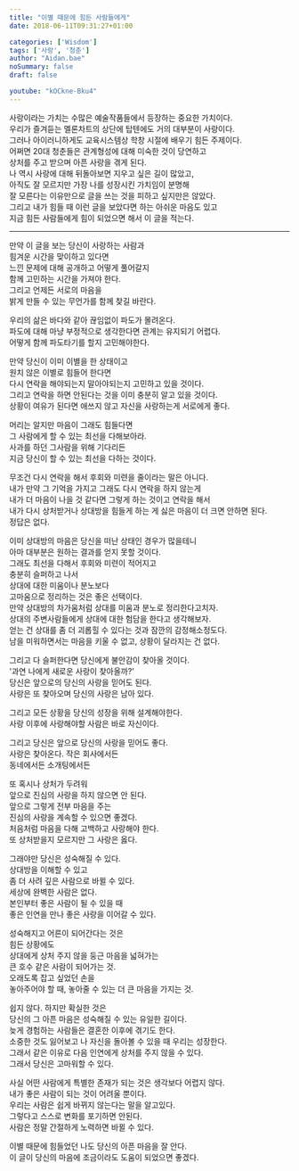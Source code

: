 ```yaml
---
title: "이별 때문에 힘든 사람들에게"
date: 2018-06-11T09:31:27+01:00

categories: ['Wisdom']
tags: ['사랑', '청춘']
author: "Aidan.bae"
noSummary: false
draft: false

youtube: "kOCkne-Bku4"
---
```


사랑이라는 가치는 수많은 예술작품들에서 등장하는 중요한 가치이다.  
우리가 즐겨듣는 멜론차트의 상단에 탑텐에도 거의 대부분이 사랑이다.  
그러나 아이러니하게도 교육시스템상 학창 시절에 배우기 힘든 주제이다.  
어쩌면 20대 청춘들은 관계형성에 대해 미숙한 것이 당연하고  
상처를 주고 받으며 아픈 사랑을 겪게 된다.  
나 역시 사랑에 대해 뒤돌아보면 지우고 싶은 길이 많았고,  
아직도 잘 모르지만
가장 나를 성장시킨 가치임이 분명해  
잘 모른다는 이유만으로 글을 쓰는 것을 피하고 싶지만은 않았다.  
그리고 내가 힘들 때 이런 글을 보았다면 하는 아쉬운 마음도 있고  
지금 힘든 사람들에게 힘이 되었으면 해서 이 글을 적는다.

---

만약 이 글을 보는 당신이 사랑하는 사람과  
힘겨운 시간을 맞이하고 있다면  
느낀 문제에 대해 공개하고 어떻게 풀어갈지  
함께 고민하는 시간을 가져야 한다.  
그리고 언제든 서로의 마음을  
밝게 만들 수 있는 무언가를 함께 찾길 바란다.  

우리의 삶은 바다와 같아 끊임없이 파도가 몰려온다.  
파도에 대해 마냥 부정적으로 생각한다면 관계는 유지되기 어렵다.   
어떻게 함께 파도타기를 할지 고민해야한다.

만약 당신이 이미 이별을 한 상태이고  
원치 않은 이별로 힘들어 한다면  
다시 연락을 해야되는지 말아야되는지 고민하고 있을 것이다.  
그리고 연락을 하면 안된다는 것을 이미 충분히 알고 있을 것이다.  
상황이 여유가 된다면 애쓰지 않고 자신을 사랑하는게 서로에게 좋다.  

머리는 알지만 마음이 그래도 힘들다면  
그 사람에게 할 수 있는 최선을 다해보아라.  
사과를 하던 그사람을 위해 기다리든  
지금 당신이 할 수 있는 최선을 다하는 것이다.  

무조건 다시 연락을 해서 후회와 미련을 줄이라는 말은 아니다.  
내가 만약 그 기억을 가지고 그래도 다시 연락을 하지 않는게   
내가 더 마음이 나을 것 같다면 그렇게 하는 것이고 연락을 해서  
내가 다시 상처받거나 상대방을 힘들게 하는 게 싫은 마음이 더 크면 안하면 된다.  
정답은 없다.  

이미 상대방의 마음은 당신을 떠난 상태인 경우가 많을테니  
아마 대부분은 원하는 결과를 얻지 못할 것이다.  
그래도
최선을 다해서 후회와 미련이 적어지고  
충분히 슬퍼하고 나서  
상대에 대한 미움이나 분노보다  
고마움으로 정리하는 것은 좋은 선택이다.  
만약 상대방의 차가움처럼 상대를 미움과 분노로 정리한다고치자.  
상대의 주변사람들에게 상대에 대한 험담을 한다고 생각해보자.  
얻는 건 상대를 좀 더 괴롭힐 수 있다는 것과 잠깐의 감정해소정도다.  
남을 미워하면서는 마음을 키울 수 없고, 상황이 달라지는 건 없다.  

그리고 다 슬퍼한다면 당신에게 불안감이 찾아올 것이다.  
'과연 나에게 새로운 사랑이 찾아올까?'  
당신은 앞으로의 당신의 사랑을 믿어도 된다.  
사랑은 또 찾아오며 당신의 사랑은 남아 있다.  

그리고 모든 상황을 당신의 성장을 위해 설계해야한다.  
사랑 이후에 사랑해야할 사람은 바로 자신이다.

그리고
당신은 앞으로 당신의 사랑을 믿어도 좋다.  
사랑은 찾아온다. 작은 회사에서든  
동네에서든 소개팅에서든

또 혹시나 상처가 두려워  
앞으로 진심의 사랑을 하지 않으면 안 된다.  
앞으로 그렇게 전부 마음을 주는  
진심의 사랑을 계속할 수 있으면 좋겠다.  
처음처럼 마음을 다해 고백하고 사랑해야 한다.  
또 상처받을지 모르지만 그 사랑은 옳다.  

그래야만 당신은 성숙해질 수 있다.  
상대방을 이해할 수 있고  
좀 더 사려 깊은 사람으로 바뀔 수 있다.  
세상에 완벽한 사람은 없다.  
본인부터 좋은 사람이 될 수 있을 때  
좋은 인연을 만나 좋은 사랑을 이어갈 수 있다.  

성숙해지고 어른이 되어간다는 것은   
힘든 상황에도  
상대에게 상처 주지 않을 둥근 마음을 넓혀가는  
큰 호수 같은 사람이 되어가는 것.  
오래도록 잡고 싶었던 손을  
놓아주어야 할 때, 놓아줄 수 있는 더 큰 마음을 가지는 것.  

쉽지 않다. 하지만 확실한 것은  
당신의 그 아픈 마음은 성숙해질 수 있는 유일한 길이다.  
늦게 경험하는 사람들은 결혼한 이후에 겪기도 한다.  
소중한 것도 잃어보고 나 자신을 돌아볼 수 있을 때 우리는 성장한다.  
그래서 같은 이유로 다음 인연에게 상처를 주지 않을 수 있다.  
그래서 당신은 고마워할 수 있다.  

사실 어떤 사람에게 특별한 존재가 되는 것은 생각보다 어렵지 않다.  
내가 좋은 사람이 되는 것이 어려울 뿐이다.  
우리는 사람은 쉽게 바뀌지 않는다는 말을 알고있다.  
그렇다고 스스로 변화를 포기하면 안된다.  
사람은 정말 간절하게 노력하면 바뀔 수 있다.

이별 때문에 힘들었던 나도
당신의 아픈 마음을 잘 안다.  
이 글이 당신의 마음에 조금이라도 도움이 되었으면 좋겠다.
